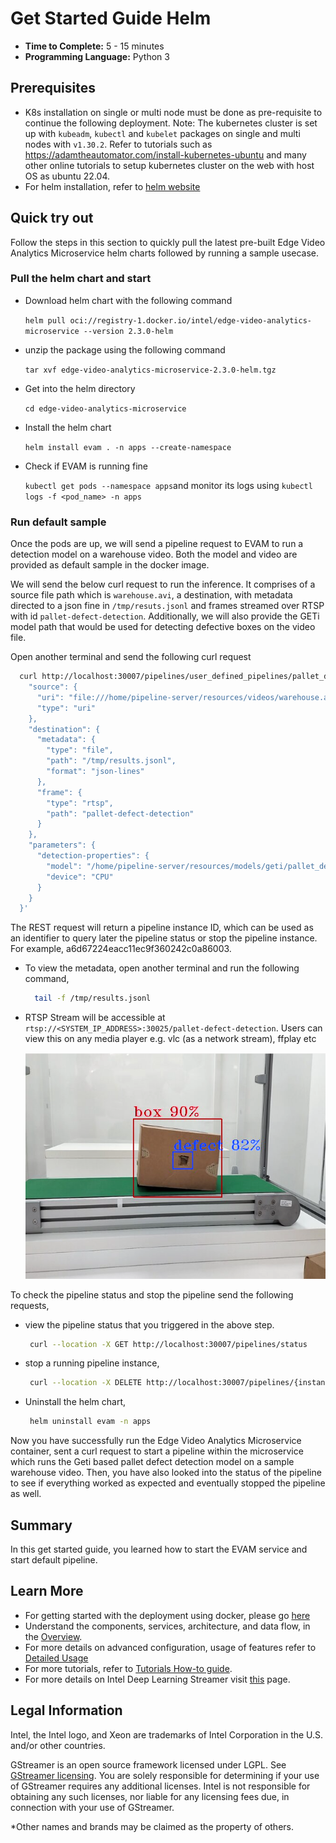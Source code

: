 # Get Started Guide Helm

-   **Time to Complete:** 5 - 15 minutes
-   **Programming Language:** Python 3

## Prerequisites

- K8s installation on single or multi node must be done as pre-requisite to continue the following deployment. Note: The kubernetes cluster is set up with `kubeadm`, `kubectl` and `kubelet` packages on single and multi nodes with `v1.30.2`.
  Refer to tutorials such as <https://adamtheautomator.com/install-kubernetes-ubuntu> and many other
  online tutorials to setup kubernetes cluster on the web with host OS as ubuntu 22.04.
- For helm installation, refer to [helm website](https://helm.sh/docs/intro/install/)

## Quick try out
Follow the steps in this section to quickly pull the latest pre-built Edge Video Analytics Microservice helm charts followed by running a sample usecase. 

### Pull the helm chart and start

- Download helm chart with the following command

    `helm pull oci://registry-1.docker.io/intel/edge-video-analytics-microservice --version 2.3.0-helm`
- unzip the package using the following command

    `tar xvf edge-video-analytics-microservice-2.3.0-helm.tgz`
- Get into the helm directory

    `cd edge-video-analytics-microservice`
- Install the helm chart

    `helm install evam . -n apps --create-namespace`
- Check if EVAM is running fine

    `kubectl get pods --namespace apps`and monitor its logs using `kubectl logs -f <pod_name> -n apps`

### Run default sample

Once the pods are up, we will send a pipeline request to EVAM to run a detection model on a warehouse video. Both the model and video are provided as default sample in the docker image.

We will send the below curl request to run the inference.
It comprises of a source file path which is `warehouse.avi`, a destination, with metadata directed to a json fine in `/tmp/resuts.jsonl` and frames streamed over RTSP with id `pallet-defect-detection`. Additionally, we will also provide the GETi model path that would be used for detecting defective boxes on the video file.

Open another terminal and send the following curl request
```sh
  curl http://localhost:30007/pipelines/user_defined_pipelines/pallet_defect_detection -X POST -H 'Content-Type: application/json' -d '{
    "source": {
      "uri": "file:///home/pipeline-server/resources/videos/warehouse.avi",
      "type": "uri"
    },
    "destination": {
      "metadata": {
        "type": "file",
        "path": "/tmp/results.jsonl",
        "format": "json-lines"
      },
      "frame": {
        "type": "rtsp",
        "path": "pallet-defect-detection"
      }
    },
    "parameters": {
      "detection-properties": {
        "model": "/home/pipeline-server/resources/models/geti/pallet_defect_detection/deployment/Detection/model/model.xml",
        "device": "CPU"
      }
    }
  }'
```

The REST request will return a pipeline instance ID, which can be used as an identifier to query later the pipeline status or stop the pipeline instance. For example, a6d67224eacc11ec9f360242c0a86003.

- To view the metadata, open another terminal and run the following command,
  ```sh
    tail -f /tmp/results.jsonl
  ```

- RTSP Stream will be accessible at `rtsp://<SYSTEM_IP_ADDRESS>:30025/pallet-defect-detection`.  Users can view this on any media player e.g. vlc (as a network stream), ffplay etc 

  ![sample frame RTSP stream](./images/sample-pallet-defect-detection.png)

To check the pipeline status and stop the pipeline send the following requests,

 - view the pipeline status that you triggered in the above step.
   ```sh
    curl --location -X GET http://localhost:30007/pipelines/status
   ```

 - stop a running pipeline instance, 
   ```sh
    curl --location -X DELETE http://localhost:30007/pipelines/{instance_id}
   ```

 - Uninstall the helm chart, 
   ```sh
    helm uninstall evam -n apps
   ```

Now you have successfully run the Edge Video Analytics Microservice container, sent a curl request to start a pipeline within the microservice which runs the Geti based pallet defect detection model on a sample warehouse video. Then, you have also looked into the status of the pipeline to see if everything worked as expected and eventually stopped the pipeline as well.


## Summary

In this get started guide, you learned how to start the EVAM service and start default pipeline.

## Learn More

-   For getting started with the deployment using docker, please go [here](./Get-Started-Guide.md)
-   Understand the components, services, architecture, and data flow, in
    the [Overview](Overview.md).
-   For more details on advanced configuration, usage of features refer to [Detailed Usage](./detailed_usage/Detailed-Usage.md)
-   For more tutorials, refer to [Tutorials How-to guide](./Tutorials-How-To.md).
-   For more details on Intel Deep Learning Streamer visit [this](https://dlstreamer.github.io/) page.

## Legal Information
Intel, the Intel logo, and Xeon are trademarks of Intel Corporation in the U.S. and/or other countries.

GStreamer is an open source framework licensed under LGPL. See [GStreamer licensing](https://gstreamer.freedesktop.org/documentation/frequently-asked-questions/licensing.html)⁠. You are solely responsible for determining if your use of GStreamer requires any additional licenses. Intel is not responsible for obtaining any such licenses, nor liable for any licensing fees due, in connection with your use of GStreamer.

*Other names and brands may be claimed as the property of others.
